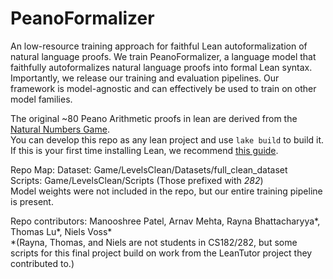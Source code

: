 # PeanoFormalizer
An low-resource training approach for faithful Lean autoformalization of natural language proofs. We train PeanoFormalizer, a language model that faithfully autoformalizes natural language proofs into formal Lean syntax. Importantly, we release our training and evaluation pipelines. Our framework is model-agnostic and can effectively be used to train on other model families. 

The original ~80 Peano Arithmetic proofs in lean are derived from the [Natural Numbers Game](https://github.com/leanprover-community/NNG4). <br/>
You can develop this repo as any lean project and use ```lake build``` to build it. If this is your first time installing Lean, we recommend [this guide](https://leanprover-community.github.io/get_started.html). 

Repo Map:
Dataset: Game/LevelsClean/Datasets/full_clean_dataset <br/>
Scripts: Game/LevelsClean/Scripts (Those prefixed with _282_) <br/>
Model weights were not included in the repo, but our entire training pipeline is present. <br/>


Repo contributors: Manooshree Patel, Arnav Mehta, Rayna Bhattacharyya*, Thomas Lu*, Niels Voss* <br/>
*(Rayna, Thomas, and Niels are not students in CS182/282, but some scripts for this final project build on work from the LeanTutor project they contributed to.)


